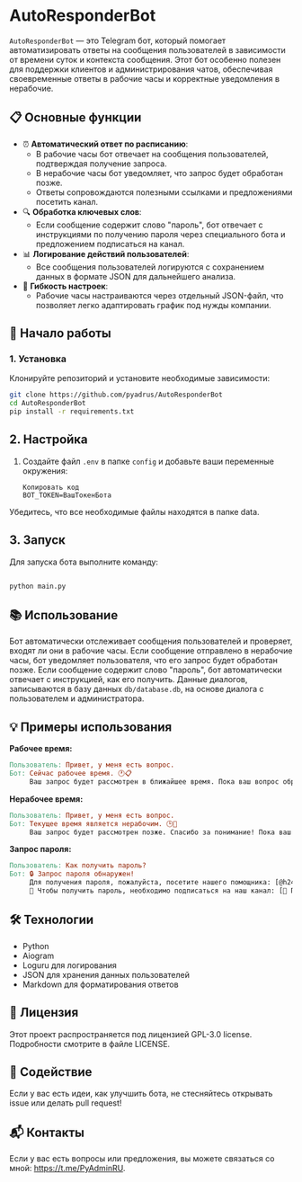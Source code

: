 # AutoResponderBot

`AutoResponderBot` — это Telegram бот, который помогает автоматизировать ответы на сообщения пользователей в
зависимости от времени суток и контекста сообщения. Этот бот особенно полезен для поддержки клиентов и
администрирования чатов, обеспечивая своевременные ответы в рабочие часы и корректные уведомления в нерабочие.

## 📋 Основные функции

- ⏰ **Автоматический ответ по расписанию**:
    - В рабочие часы бот отвечает на сообщения пользователей, подтверждая получение запроса.
    - В нерабочие часы бот уведомляет, что запрос будет обработан позже.
    - Ответы сопровождаются полезными ссылками и предложениями посетить канал.
- 🔍 **Обработка ключевых слов**:
    - Если сообщение содержит слово "пароль", бот отвечает с инструкциями по получению пароля через специального бота и
      предложением подписаться на канал.
- 📊 **Логирование действий пользователей**:
    - Все сообщения пользователей логируются с сохранением данных в формате JSON для дальнейшего анализа.
- 📁 **Гибкость настроек**:
    - Рабочие часы настраиваются через отдельный JSON-файл, что позволяет легко адаптировать график под нужды компании.

## 🚀 Начало работы

### 1. Установка

Клонируйте репозиторий и установите необходимые зависимости:

```bash
git clone https://github.com/pyadrus/AutoResponderBot
cd AutoResponderBot
pip install -r requirements.txt
```

## 2. Настройка

1. Создайте файл `.env` в папке `config` и добавьте ваши переменные окружения:

    ```env
    Копировать код
    BOT_TOKEN=ВашТокенБота
    ```

Убедитесь, что все необходимые файлы находятся в папке data.

## 3. Запуск

Для запуска бота выполните команду:

```bash

python main.py
```

## 📚 Использование

Бот автоматически отслеживает сообщения пользователей и проверяет, входят ли они в рабочие часы.
Если сообщение отправлено в нерабочие часы, бот уведомляет пользователя, что его запрос будет обработан позже.
Если сообщение содержит слово "пароль", бот автоматически отвечает с инструкцией, как его получить.
Данные диалогов, записываются в базу данных `db/database.db`, на основе диалога с пользователем и администратора.

## 💡 Примеры использования

**Рабочее время:**

```makefile
Пользователь: Привет, у меня есть вопрос.
Бот: Сейчас рабочее время. 🕐📋
     Ваш запрос будет рассмотрен в ближайшее время. Пока ваш вопрос обрабатывается, вы можете ознакомиться с нашим каналом: https://t.me/+uE6L_wey4c43YWEy.
```

**Нерабочее время:**

```makefile
Пользователь: Привет, у меня есть вопрос.
Бот: Текущее время является нерабочим. 🕒📅
     Ваш запрос будет рассмотрен позже. Спасибо за понимание! Пока ваш вопрос обрабатывается, вы можете ознакомиться с нашим каналом: https://t.me/+uE6L_wey4c43YWEy.
```

**Запрос пароля:**

```makefile
Пользователь: Как получить пароль?
Бот: 🔒 Запрос пароля обнаружен!
     Для получения пароля, пожалуйста, посетите нашего помощника: [@h24service_bot](https://t.me/h24service_bot) 🤖.
     🔑 Чтобы получить пароль, необходимо подписаться на наш канал: [📲 Перейти к каналу](https://t.me/+uE6L_wey4c43YWEy) 📬.
```

## 🛠️ Технологии

* Python
* Aiogram
* Loguru для логирования
* JSON для хранения данных пользователей
* Markdown для форматирования ответов

## 📝 Лицензия

Этот проект распространяется под лицензией GPL-3.0 license. Подробности смотрите в файле LICENSE.

## 🤝 Содействие

Если у вас есть идеи, как улучшить бота, не стесняйтесь открывать issue или делать pull request!

## 📬 Контакты

Если у вас есть вопросы или предложения, вы можете связаться со мной: https://t.me/PyAdminRU.